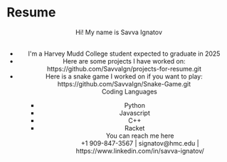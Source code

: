 # Resume
<html>
<head>
<header>Hi! My name is Savva Ignatov<header><br>
</head>
<ul>
<li>I'm a Harvey Mudd College student expected to graduate in 2025
<li>Here are some projects I have worked on: https://github.com/SavvaIgn/projects-for-resume.git
<li>Here is a snake game I worked on if you want to play: https://github.com/SavvaIgn/Snake-Game.git<br>
<ul>
<header>Coding Languages<header>
<ul>
<li>Python
<li>Javascript
<li>C++
<li>Racket<br>
<ul>
<header>You can reach me here<header>
+1 909-847-3567 | signatov@hmc.edu	| https://www.linkedin.com/in/savva-ignatov/




